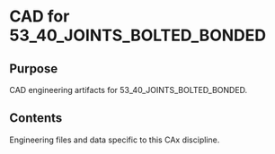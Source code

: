 # CAD for 53_40_JOINTS_BOLTED_BONDED

## Purpose
CAD engineering artifacts for 53_40_JOINTS_BOLTED_BONDED.

## Contents
Engineering files and data specific to this CAx discipline.
